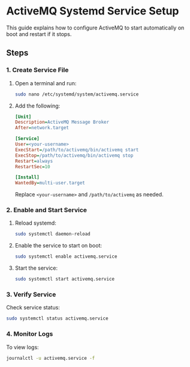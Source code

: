 # ActiveMQ Systemd Service Setup

This guide explains how to configure ActiveMQ to start automatically on boot and restart if it stops.

## Steps

### 1. Create Service File
1. Open a terminal and run:
   ```bash
   sudo nano /etc/systemd/system/activemq.service
   ```
2. Add the following:
   ```ini
   [Unit]
   Description=ActiveMQ Message Broker
   After=network.target

   [Service]
   User=<your-username>
   ExecStart=/path/to/activemq/bin/activemq start
   ExecStop=/path/to/activemq/bin/activemq stop
   Restart=always
   RestartSec=10

   [Install]
   WantedBy=multi-user.target
   ```
   Replace `<your-username>` and `/path/to/activemq` as needed.

### 2. Enable and Start Service
1. Reload systemd:
   ```bash
   sudo systemctl daemon-reload
   ```
2. Enable the service to start on boot:
   ```bash
   sudo systemctl enable activemq.service
   ```
3. Start the service:
   ```bash
   sudo systemctl start activemq.service
   ```

### 3. Verify Service
Check service status:
```bash
sudo systemctl status activemq.service
```

### 4. Monitor Logs
To view logs:
```bash
journalctl -u activemq.service -f
```

